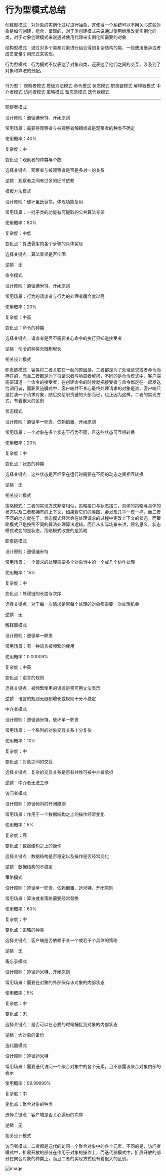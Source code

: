 # 行为型模式总结

创建型模式：对对象的实例化过程进行抽象，这使得一个系统可以不用关心这些对象是如何创建，组合，呈现的，对于类创建模式来说通过使用继承改变实例化的类，对于对象创建模式来说通过使用代理来实例化所需要的对象

结构型模式：通过对多个类和对象进行组合得到复杂结构的类，一般使用继承或者成员变量引用形式来实现。

行为型模式：行为模式不仅表达了对象和类，还表达了他们之间的交互，涉及到了对象和算法的分配。

--------------------------------------------------------------------------------
行为型： 观察者模式 模板方法模式 命令模式 状态模式 职责链模式 解释器模式 中介者模式 访问者模式 策略模式 备忘录模式 迭代器模式

--------------------------------------------------------------------------------
观察者模式

设计原则：遵循迪米特、开闭原则

常用场景：需要将观察者与被观察者解耦或者是观察者的种类不确定

使用概率：40%

复杂度：中

变化点：观察者的种类与个数

选择关键点：观察者与被观察者是否是多对一的关系

逆鳞：观察者之间有过多的细节依赖

模板方法模式

设计原则：破坏里氏替换，体现功能复用

常用场景：一批子类的功能有可提取的公共算法骨架

使用概率：80%

复杂度：中低

变化点：算法骨架内各个步骤的具体实现

选择关键点：算法骨架是否牢固

逆鳞：无

命令模式

设计原则：遵循迪米特、开闭原则

常用场景：行为的请求者与行为的处理者耦合度过高

使用概率：20%

复杂度：中高

变化点：命令的种类

选择关键点：请求者是否不需要关心命令的执行只知道接受者

逆鳞：命令的种类无限制增长

相关设计模式


职责链模式：容易将二者关联在一起的原因是，二者都是为了处理请求或者命令而存在的，而且二者都是为了将请求者与响应者解耦，不同的是命令模式中，客户端需要知道一个命令的接受者，在创建命令的时候就把接受者与命令绑定在一起发送给调用者，而职责链模式中，客户端并不关心最终处理请求的对象是谁，客户端只是封装一个请求对象，随后交给职责链的头部而已，也正因为这样，二者的实现方式，有着很大的区别

状态模式

设计原则：遵循单一职责、依赖倒置、开闭原则

常用场景：一个对象在多个状态下行为不同，且这些状态可互相转换

使用概率：20%

复杂度：中

变化点：状态的种类

选择关键点：这些状态是否经常在运行时需要在不同的动态之间相互转换

逆鳞：无

相关设计模式

策略模式：二者的实现方式非常相似，策略接口与状态接口，具体的策略与具体的状态以及二者都拥有的上下文，如果看它们的类图，会发现几乎一模一样，而二者不同的地方就在于，状态模式经常会在处理请求的过程中更改上下文的状态，而策略模式只是按照不同的算法处理算法逻辑，而且从实际场景来讲，顾名思义，状态模式改变的是状态，策略模式改变的是策略

职责链模式

设计原则：遵循迪米特

常用场景：一个请求的处理需要多个对象当中的一个或几个协作处理

使用概率：15%


复杂度：中


变化点：处理链的长度与次序

选择关键点：对于每一次请求是否每个处理的对象都需要一次处理机会

逆鳞：无

解释器模式

设计原则：遵循单一职责

常用场景：有一种语言被频繁的使用

使用概率：0.00009%

复杂度：中高

变化点：语言的规则

选择关键点：被频繁使用的语言是否可用文法表示

逆鳞：语言的规则无限制增长或规则十分不稳定

中介者模式

设计原则：遵循迪米特，破坏单一职责

常用场景：一个系列的对象交互关系十分复杂

使用概率：10%

复杂度：中

变化点：对象之间的交互

选择关键点：复杂的交互关系是否有共性可被中介者承担

逆鳞：中介者无法工作

访问者模式

设计原则：遵循倾斜的开闭原则

常用场景：作用于一个数据结构之上的操作经常变化

使用概率：5%

复杂度：高

变化点：数据结构之上的操作

选择关键点：数据结构是否稳定以及操作是否经常变化

逆鳞：数据结构的不稳定

策略模式

设计原则：遵循单一职责、依赖倒置、迪米特、开闭原则

常用场景：算法或者策略需要经常替换

使用概率：60%

复杂度：中

变化点：策略的种类

选择关键点：客户端是否依赖于某一个或若干个具体的策略

逆鳞：无

备忘录模式

设计原则：遵循迪米特、开闭原则

常用场景：需要在对象的外部保存该对象的内部状态

使用概率：5%


复杂度：中

变化点：无

选择关键点：是否可以在必要的时候捕捉到对象的内部状态

逆鳞：大对象的备份

迭代器模式

设计原则：遵循迪米特

常用场景：需要迭代访问一个聚合对象中的各个元素，且不暴露该聚合对象内部的表示

使用概率：99.99999%

复杂度：中

变化点：聚合对象的种类

选择关键点：客户端是否关心遍历的次序

逆鳞：无

相关设计模式

访问者模式：二者都是迭代的访问一个聚合对象中的各个元素，不同的是，访问者模式中，扩展开放的部分在作用于对象的操作上，而迭代器模式中，扩展开放的部分在聚合对象的种类上，而且二者的实现方式也有着很大的区别。

![image](assets/231055f0f53b677242792b0744033525.jpeg)

